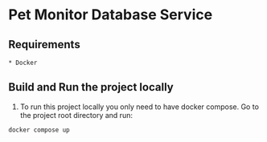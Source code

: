 # Pet Monitor Database Service

## Requirements

	* Docker

## Build and Run the project locally

1. To run this project locally you only need to have docker compose. Go to the project root directory and run:

`docker compose up`

